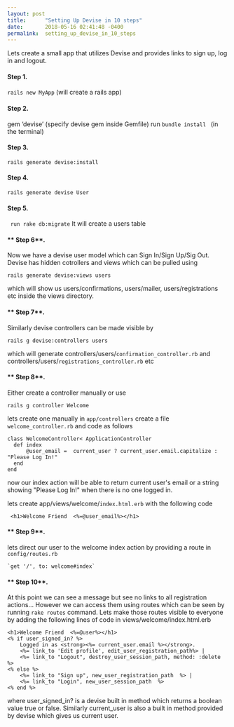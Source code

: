 ```yaml
---
layout: post
title:      "Setting Up Devise in 10 steps"
date:       2018-05-16 02:41:48 -0400
permalink:  setting_up_devise_in_10_steps
---
```


Lets create a small app that utilizes Devise and provides  links to sign up, log in and logout.

#### **Step 1.** 

`rails new MyApp`  (will create a rails app)          
					
#### **Step 2.**

gem ‘devise’  (specify devise gem inside Gemfile)
 run `bundle install ` (in the terminal)
					 
#### **Step 3**. 

 `rails generate devise:install `	

#### **Step 4**. 

`rails generate devise User `			
			
#### **Step 5**. 

` run rake db:migrate` 
It will create a users table		 
		 
#### **	Step 6**. 

Now we have a devise user model which can Sign In/Sign Up/Sig Out.
 Devise has hidden cotrollers and views which can be  pulled using 
 
`rails generate devise:views users`

 which will show us users/confirmations, users/mailer, users/registrations etc  inside the views directory.
		 
#### **	Step 7**. 

Similarly  devise  controllers can be made visible by

`rails g devise:controllers users`

which will generate 
controllers/users/`confirmation_controller.rb` and
controllers/users/`registrations_controller.rb` etc


#### **	Step 8**. 


Either create a controller  manually or use 

`rails g controller Welcome`

lets create one manually
in `app/controllers` create a file `welcome_controller.rb` and code as follows

```
class WelcomeController< ApplicationController
  def index
      @user_email =  current_user ? current_user.email.capitalize : "Please Log In!"
  end
end 
```
now our index action will be able to return current user's email or a string 
showing "Please Log In!" when there is no one logged in.

lets create app/views/welcome/`index.html.erb`
with the following code

 ` <h1>Welcome Friend  <%=@user_email%></h1>`
	 
	 
#### **	Step 9**. 
	 
 lets direct our user to the welcome index action by providing a route in `config/routes.rb`

	`get '/', to: welcome#index`
		
#### **	Step 10**. 
At this point we can see a message but see no links to all registration 
actions... However we can access them using routes which can be seen by  running `rake routes` command. Lets make those routes visible to everyone by adding the following lines of code in views/welcome/index.html.erb

	<h1>Welcome Friend  <%=@user%></h1>
	<% if user_signed_in? %>
		Logged in as <strong><%= current_user.email %></strong>.
		<%= link_to 'Edit profile', edit_user_registration_path%> |
		<%= link_to "Logout", destroy_user_session_path, method: :delete  %>
	<% else %>
		<%= link_to "Sign up", new_user_registration_path  %> |
		<%= link_to "Login", new_user_session_path  %>
	<% end %>
where  user_signed_in? is a devise built in method which returns a boolean value true or false.  Similarly current_user is also a built in method provided by devise which gives us current user.  

	
		
	 
